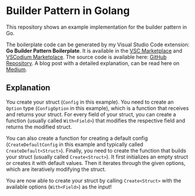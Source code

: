# Builder Pattern in Golang

This repository shows an example implementation for the builder pattern in Go.

The boilerplate code can be generated by my Visual Studio Code extension: **Go Builder Pattern Boilerplate**. It is available in the [VSC Marketplace](https://marketplace.visualstudio.com/items?itemName=SammyColon.go-builder-pattern-boilerplate) and [VSCodium Marketplace](https://open-vsx.org/extension/SammyColon/go-builder-pattern-boilerplate). The source code is available here: [GitHub Repository](https://github.com/Sammy-Colon/go-builder-pattern-boilerplate). A blog post with a detailed explanation, can be read here on [Medium](https://medium.com/@sammy_colon/golang-builder-pattern-the-easy-way-ad3eebedd390).

## Explanation

You create your struct (`Config` in this example). You need to create an `Option` type (`ConfigOption` in this example), which is a function that receives and returns your struct. For every field of your struct, you can create a function (usually called `With<Field>`) that modifies the respective field and returns the modified struct.

You can also create a function for creating a default config (`CreateDefaultConfig` in this example and typically called `CreateDefault<Struct>`). Finally, you need to create the function that builds your struct (usually called `Create<Struct>`). It first initializes an empty struct or creates it with default values. Then it iterates through the given options, which are iteratively modifying the struct.

You are now able to create your struct by calling `Create<Struct>` with the available options (`With<Field>`) as the input!